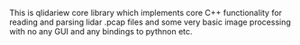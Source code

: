 This is qlidariew core library which implements core C++ functionality for
reading and parsing lidar .pcap files and some very basic image processing
with no any GUI and any bindings to pythnon etc.
